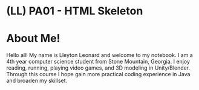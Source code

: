 # (LL) PA01 - HTML Skeleton
<!DOCTYPE html>
<html>
  <h1> About Me! </h1>
<body> 
  <p> Hello all! My name is Lleyton Leonard and welcome to my notebook. I am a 4th year computer science student from Stone Mountain, Georgia. I enjoy reading, running, playing video games, and 3D modeling in Unity/Blender. Through this course I hope gain more practical coding experience in Java and broaden my skillset.  </p>
</body>
</html>

